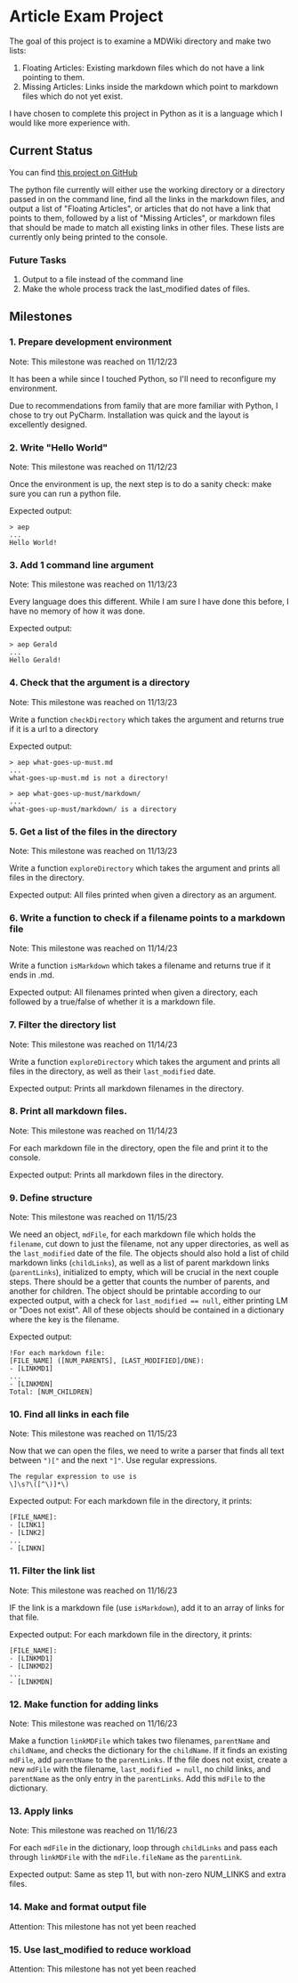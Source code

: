 # Article Exam Project

The goal of this project is to examine a MDWiki directory and make two lists:
1. Floating Articles: Existing markdown files which do not have a link pointing to them.
2. Missing Articles: Links inside the markdown which point to markdown files which do not yet exist.

I have chosen to complete this project in Python as it is a language which I would like more experience with. 

## Current Status

You can find [this project on GitHub](https://github.com/wPlachno/wp-article-examination)

The python file currently will either use the working directory or a directory passed in on the command line, find all the links in the markdown files, and output a list of "Floating Articles", or articles that do not have a link that points to them, followed by a list of "Missing Articles", or markdown files that should be made to match all existing links in other files. These lists are currently only being printed to the console.

### Future Tasks

1. Output to a file instead of the command line
2. Make the whole process track the last_modified dates of files.

##  Milestones

### 1. Prepare development environment

Note: This milestone was reached on 11/12/23

It has been a while since I touched Python, so I'll need to reconfigure my environment.

Due to recommendations from family that are more familiar with Python, I chose to try out PyCharm. Installation was quick and the layout is excellently designed. 

### 2. Write "Hello World"

Note: This milestone was reached on 11/12/23

Once the environment is up, the next step is to do a sanity check: make sure you can run a python file.

Expected output:
```
> aep
...
Hello World!
```

### 3. Add 1 command line argument

Note: This milestone was reached on 11/13/23

Every language does this different. While I am sure I have done this before, I have no memory of how it was done.

Expected output:
```
> aep Gerald
...
Hello Gerald!
```

### 4. Check that the argument is a directory

Note: This milestone was reached on 11/13/23

Write a function `checkDirectory` which takes the argument and returns true if it is a url to a directory

Expected output:
```
> aep what-goes-up-must.md
...
what-goes-up-must.md is not a directory!
```
```
> aep what-goes-up-must/markdown/
...
what-goes-up-must/markdown/ is a directory
```

### 5. Get a list of the files in the directory

Note: This milestone was reached on 11/13/23

Write a function `exploreDirectory` which takes the argument and prints all files in the directory.

Expected output:
All files printed when given a directory as an argument.

### 6. Write a function to check if a filename points to a markdown file

Note: This milestone was reached on 11/14/23

Write a function `isMarkdown` which takes a filename and returns true if it ends in .md. 

Expected output:
All filenames printed when given a directory, each followed by a true/false of whether it is a markdown file.

### 7. Filter the directory list 

Note: This milestone was reached on 11/14/23

Write a function `exploreDirectory` which takes the argument and prints all files in the directory, as well as their `last_modified` date.

Expected output:
Prints all markdown filenames in the directory.

### 8. Print all markdown files.

Note: This milestone was reached on 11/14/23

For each markdown file in the directory, open the file and print it to the console.

Expected output:
Prints all markdown files in the directory.

### 9. Define structure

Note: This milestone was reached on 11/15/23

We need an object, `mdFile`, for each markdown file which holds the `filename`, cut down to just the filename, not any upper directories, as well as the `last_modified` date of the file. The objects should also hold a list of child markdown links (`childLinks`), as well as a list of parent markdown links (`parentLinks`), initialized to empty, which will be crucial in the next couple steps. There should be a getter that counts the number of parents, and another for children. The object should be printable according to our expected output, with a check for `last_modified == null`, either printing LM or "Does not exist". All of these objects should be contained in a dictionary where the key is the filename.

Expected output:
```
!For each markdown file:
[FILE_NAME] ([NUM_PARENTS], [LAST_MODIFIED]/DNE):
- [LINKMD1]
...
- [LINKMDN]
Total: [NUM_CHILDREN]

```

### 10. Find all links in each file

Note: This milestone was reached on 11/15/23

Now that we can open the files, we need to write a parser that finds all text between `")["` and the next `"]"`. Use regular expressions. 
```
The regular expression to use is 
\]\s?\([^\)]*\)
```

Expected output:
For each markdown file in the directory, it prints:
```
[FILE_NAME]:
- [LINK1]
- [LINK2]
...
- [LINKN]
```

### 11. Filter the link list 

Note: This milestone was reached on 11/16/23

IF the link is a markdown file (use `isMarkdown`), add it to an array of links for that file.

Expected output:
For each markdown file in the directory, it prints:
```
[FILE_NAME]:
- [LINKMD1]
- [LINKMD2]
...
- [LINKMDN]
```

### 12. Make function for adding links

Note: This milestone was reached on 11/16/23

Make a function `linkMDFile` which takes two filenames, `parentName` and `childName`, and checks the dictionary for the `childName`. If it finds an existing `mdFile`, add `parentName` to the `parentLinks`. If the file does not exist, create a new `mdFile` with the filename, `last_modified = null`, no child links, and `parentName` as the only entry in the `parentLinks`. Add this `mdFile` to the dictionary. 

### 13. Apply links

Note: This milestone was reached on 11/16/23

For each `mdFile` in the dictionary, loop through `childLinks` and pass each through `linkMDFile` with the `mdFile.fileName` as the `parentLink`.

Expected output:
Same as step 11, but with non-zero NUM_LINKS and extra files.

### 14. Make and format output file

Attention: This milestone has not yet been reached

### 15. Use last_modified to reduce workload

Attention: This milestone has not yet been reached